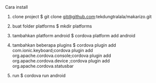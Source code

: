 Cara install 


1. clone project
$ git clone git@github.com:tekdungtralala/makarizo.git

2. buat folder platforms
$ mkdir platforms

3. tambahkan platform android
$ cordova platform add android

4. tambahkan beberapa plugins
$ cordova plugin add com.ionic.keyboard;cordova plugin add org.apache.cordova.console;cordova plugin add org.apache.cordova.device
;cordova plugin add org.apache.cordova.statusbar 

5. run 
$ cordova run android
